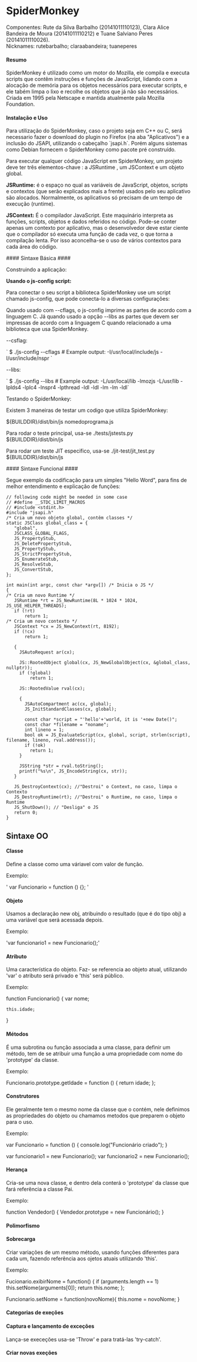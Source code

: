 # SpiderMonkey
Componentes: Rute da Silva Barbalho (20141011110123), Clara Alice Bandeira de Moura (20141011110212) e Tuane Salviano Peres (20141011110026).<br>
Nicknames: rutebarbalho; claraabandeira; tuaneperes

#### Resumo ####
  SpiderMonkey é utilizado como um motor do Mozilla, ele compila e executa scripts que contêm instruções e funções de JavaScript, lidando com a alocação de memória para os objetos necessários para executar scripts, e ele tabém limpa o lixo e recolhe os objetos que já não são necessários. Criada em 1995 pela Netscape e mantida atualmente pala Mozilla Foundation.
#### Instalação e Uso ####

  <p> Para utilização do SpiderMonkey, caso o projeto seja em C++ ou C, será necessario fazer o download do plugin no Firefox (na aba "Aplicativos") e a inclusão do JSAPI, utilizando o cabeçalho `jsapi.h`. Porém alguns sistemas como Debian fornecem o SpiderMonkey como pacote pré construído.</p>
   <p> Para executar qualquer código JavaScript em SpiderMonkey, um projeto deve ter três elementos-chave : a JSRuntime , um JSContext e um objeto global.</p>
    <p><b>JSRuntime:</b> é o espaço no qual as variáveis de JavaScript, objetos, scripts e contextos (que serão explicados mais a frente) usados pelo seu aplicativo são alocados. Normalmente, os aplicativos só precisam de um tempo de execução (runtime).</p>
   <p> <b>JSContext:</b> É o compilador JavaScript. Este maquinário interpreta as funções, scripts, objetos e dados referidos no código. Pode-se conter apenas um contexto por aplicativo, mas o desenvolvedor deve estar ciente que o compilador só executa uma função de cada vez, o que torna a compilação lenta. Por isso aconcelha-se o uso de vários contextos para cada área do código.</p>
   #### Sintaxe Básica ####
   <p>Construindo a aplicação:</p>
   <p><b>Usando o js-config script: </b></p>
   <p> Para conectar o seu script a biblioteca SpiderMonkey use um script chamado js-config, que pode conecta-lo a diversas configurações:</p>
   <p>Quando usado com --cflags, o js-config imprime as partes de acordo com a linguagem C. Já quando usado a opção --libs as partes que devem ser impressas de acordo com a linguagem C quando relacionado a uma biblioteca que usa SpiderMonkey.   </p>
  <p>--csflag:</p>
  ` $ ./js-config --cflags # Example output: -I/usr/local/include/js -I/usr/include/nspr `
   <p>--libs:</p>
   ` $ ./js-config --libs # Example output: -L/usr/local/lib -lmozjs -L/usr/lib -lplds4 -lplc4 -lnspr4 -lpthread -ldl -ldl -lm  -lm -ldl`
   <p>Testando o SpiderMonkey:</p>
   <p>Existem 3 maneiras de testar um codigo que utiliza SpiderMonkey:</p>
   <p>${BUILDDIR}/dist/bin/js nomedoprograma.js</p>
   <p> Para rodar o teste principal, usa-se ./tests/jstests.py ${BUILDDIR}/dist/bin/js</p>
   <p>Para rodar um teste JIT especifico, usa-se ./jit-test/jit_test.py ${BUILDDIR}/dist/bin/js </p>
    #### Sintaxe Funcional ####
   <p> Segue exemplo da codificação para um simples "Hello Word", para fins de melhor entendimento e explicação de funções:</p>
  
 ```    
// following code might be needed in some case
// #define __STDC_LIMIT_MACROS
// #include <stdint.h>
#include "jsapi.h"
/* Cria um novo objeto global, contêm classes */
static JSClass global_class = {
    "global",
    JSCLASS_GLOBAL_FLAGS,
    JS_PropertyStub,
    JS_DeletePropertyStub,
    JS_PropertyStub,
    JS_StrictPropertyStub,
    JS_EnumerateStub,
    JS_ResolveStub,
    JS_ConvertStub,
};

int main(int argc, const char *argv[]) /* Inicia o JS */
{
/* Cria um novo Runtime */
    JSRuntime *rt = JS_NewRuntime(8L * 1024 * 1024, JS_USE_HELPER_THREADS);
    if (!rt)
        return 1;
/* Cria um novo contexto */
    JSContext *cx = JS_NewContext(rt, 8192);
    if (!cx)
        return 1;

    { 
      JSAutoRequest ar(cx); 

      JS::RootedObject global(cx, JS_NewGlobalObject(cx, &global_class, nullptr));
      if (!global)
          return 1;

      JS::RootedValue rval(cx);

      { 
        JSAutoCompartment ac(cx, global);
        JS_InitStandardClasses(cx, global);

        const char *script = "'hello'+'world, it is '+new Date()";
        const char *filename = "noname";
        int lineno = 1;
        bool ok = JS_EvaluateScript(cx, global, script, strlen(script), filename, lineno, rval.address());
        if (!ok)
          return 1;
      }

      JSString *str = rval.toString();
      printf("%s\n", JS_EncodeString(cx, str));
    }

    JS_DestroyContext(cx); //"Destroi" o Context, no caso, limpa o Contexto
    JS_DestroyRuntime(rt); //"Destroi" o Runtime, no caso, limpa o Runtime
    JS_ShutDown(); // "Desliga" o JS
    return 0;
}
```
## Sintaxe OO ##

#### Classe ####
<p>Define a classe como uma váriavel com valor de função.</p>
<p>Exemplo:</p>
' var Funcionario = function () {}; '

#### Objeto ####
<p>Usamos a declaração new obj, atribuindo o resultado (que é do tipo obj) a uma variável que será acessada depois.</p>
<p>Exemplo:</p>
'var funcionario1 = new Funcionario();'

#### Atributo ####
<p>Uma característica do objeto. Faz- se referencia ao objeto atual, utilizando 'var' o atributo será privado e 'this' será público.</p>
<p>Exemplo:</p>
function Funcionario() {
    var nome;

    this.idade;
}

#### Métodos ####
<p>É uma subrotina ou função associada a uma classe, para definir um método, tem de se atribuir uma função a uma propriedade com nome do 'prototype' da classe.</p>
<p>Exemplo:</p>
Funcionario.prototype.getIdade = function () {
    return idade;
};

#### Construtores ####
<p>Ele geralmente tem o mesmo nome da classe que o contém, nele definimos as propriedades do objeto ou chamamos metodos que preparem o objeto para o uso.</p>
<p>Exemplo:</p>
var Funcionario = function () {
  console.log("Funcionário criado");
}

var funcionario1 = new Funcionario();
var funcionario2 = new Funcionario();

#### Herança ####
<p>Cria-se uma nova classe, e dentro dela conterá o 'prototype' da classe que fará referência a classe Pai.</p>
<p>Exemplo:</p>
function Vendedor() {
Vendedor.prototype = new Funcionário();
}

#### Polimorfismo ####


#### Sobrecarga ####
<p>Criar variações de um mesmo método, usando funções diferentes para cada um, fazendo referência aos ojetos atuais utilizando 'this'.</p>
<p>Exemplo:</p>
Fucionario.exibirNome = function() {
	if (arguments.length == 1) this.setNome(arguments[0]);
	return this.nome;
};

Funcionario.setNome = function(novoNome){
	this.nome = novoNome;
}

#### Categorias de exeções ####

#### Captura e lançamento de exceções ####
<p>Lança-se execeções usa-se 'Throw' e para tratá-las 'try-catch'.</p>

#### Criar novas exeções ####
    
